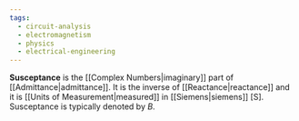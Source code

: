 ```yaml
---
tags:
  - circuit-analysis
  - electromagnetism
  - physics
  - electrical-engineering
---
```

**Susceptance** is the [[Complex Numbers|imaginary]] part of [[Admittance|admittance]]. It is the inverse of [[Reactance|reactance]] and it is [[Units of Measurement|measured]] in [[Siemens|siemens]] $[\text{S}]$. Susceptance is typically denoted by $B$. 